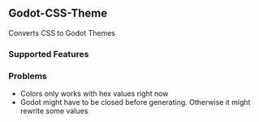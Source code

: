## Godot-CSS-Theme

Converts CSS to Godot Themes

### Supported Features

### Problems
 - Colors only works with hex values right now
 - Godot might have to be closed before generating. Otherwise it might rewrite some values